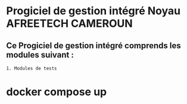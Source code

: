 # Progiciel de gestion intégré Noyau AFREETECH CAMEROUN

## Ce Progiciel de gestion intégré comprends les modules suivant :
    1. Modules de tests


# docker compose up